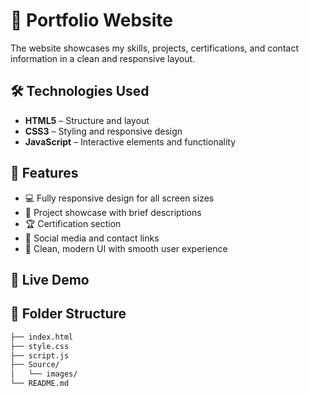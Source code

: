 # 💼 Portfolio Website

The website showcases my skills, projects, certifications, and contact information in a clean and responsive layout.

## 🛠️ Technologies Used

- **HTML5** – Structure and layout
- **CSS3** – Styling and responsive design
- **JavaScript** – Interactive elements and functionality

## 📌 Features

- 💻 Fully responsive design for all screen sizes  
- 📁 Project showcase with brief descriptions  
- 🏆 Certification section  
- 🔗 Social media and contact links  
- 🎯 Clean, modern UI with smooth user experience  

## 🚀 Live Demo


## 📂 Folder Structure

```bash
├── index.html
├── style.css
├── script.js
├── Source/
│   └── images/
└── README.md

